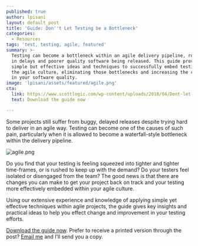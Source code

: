 ```yaml
---
published: true
author: lpisani
layout: default_post
title: 'Guide: Don''t Let Testing be a Bottleneck'
categories:
  - Resources
tags: 'test, testing, agile, featured'
summary: >-
  Testing can become a bottleneck within an agile delivery pipeline, resulting
  in delays and poorer quality software being released. This guide provides
  simple but effective ideas and techniques to successfully embed testing into
  the agile culture, eliminating those bottlenecks and increasing the confidence
  in your software quality.
image: 'lpisani/assets/featured/agile.png'
cta:
  link: https://www.scottlogic.com/wp-content/uploads/2018/04/Dont-let-test-be-a-bottleneck_Scott_Logic.pdf
  text: Download the guide now

---
```


Some projects still suffer from buggy, delayed releases despite trying hard to deliver in an agile way. Testing can become one of the causes of such pain, particularly when it is allowed to become a waterfall-style bottleneck within the delivery pipeline.

![agile.png]({{site.baseurl}}/lpisani/assets/agile.png)

Do you find that your testing is feeling squeezed into tighter and tighter time-frames, or is rushed to keep up with the demand? Do your testers feel isolated or disengaged from the team? The good news is that there are changes you can make to get your project back on track and your testing more effectively embedded within your agile culture.

Using our extensive experience and knowledge of applying simple yet effective techniques within agile projects, the guide gives key insights and practical ideas to help you effect change and improvement in your testing efforts.

[Download the guide now](https://cdn2.hubspot.net/hubfs/452398/Dont-let-test-be-a-bottleneck_Scott_Logic.pdf). Prefer to receive a printed version through the post? [Email me](mailto:lpisani@scottlogic.com) and I’ll send you a copy.

